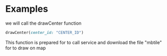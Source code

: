 # Examples

we will call the drawCenter function

```ruby
drawCenter(center_id: "CENTER_ID")
```

This function is prepared for to call service and download the file "mbtile" for to draw on map
